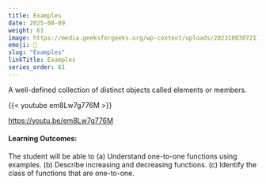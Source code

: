 ```yaml
---
title: Examples                      
date: 2025-08-09
weight: 61
image: https://media.geeksforgeeks.org/wp-content/uploads/20231003072114/One-to-one-function-1.png
emoji: 🧮
slug: "Examples"
linkTitle: Examples  
series_order: 61
---
```


A well-defined collection of distinct objects called elements or members.

{{< youtube em8Lw7g776M >}}

https://youtu.be/em8Lw7g776M

#### Learning Outcomes:

The student will be able to
(a) Understand one-to-one functions using examples.
(b) Describe increasing and decreasing functions.
(c) Identify the class of functions that are one-to-one.